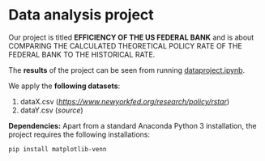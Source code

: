 # Data analysis project

Our project is titled **EFFICIENCY OF THE US FEDERAL BANK** and is about COMPARING THE CALCULATED THEORETICAL POLICY RATE OF THE FEDERAL BANK TO THE HISTORICAL RATE.

The **results** of the project can be seen from running [dataproject.ipynb](dataproject.ipynb).

We apply the **following datasets**:

1. dataX.csv (*https://www.newyorkfed.org/research/policy/rstar*) 
1. dataY.csv (*source*)

**Dependencies:** Apart from a standard Anaconda Python 3 installation, the project requires the following installations:

``pip install matplotlib-venn``
